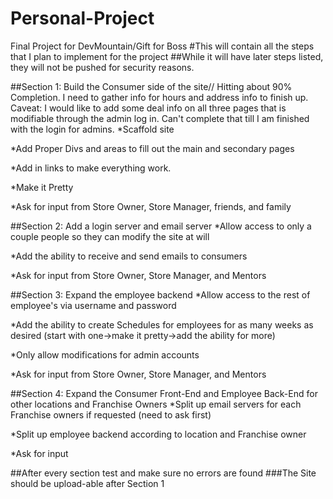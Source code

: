 Personal-Project
================

Final Project for DevMountain/Gift for Boss
#This will contain all the steps that I plan to implement for the project
##While it will have later steps listed, they will not be pushed for security reasons.

##Section 1: Build the Consumer side of the site// Hitting about 90% Completion.  I need to gather info for hours and address info to finish up. Caveat: I would like to add some deal info on all three pages that is modifiable through the admin log in.  Can't complete that till I am finished with the login for admins.
*Scaffold site

*Add Proper Divs and areas to fill out the main and secondary pages

*Add in links to make everything work.

*Make it Pretty

*Ask for input from Store Owner, Store Manager, friends, and family

##Section 2: Add a login server and email server
*Allow access to only a couple people so they can modify the site at will

*Add the ability to receive and send emails to consumers

*Ask for input from Store Owner, Store Manager, and Mentors

##Section 3: Expand the employee backend
*Allow access to the rest of employee's via username and password

*Add the ability to create Schedules for employees for as many weeks as desired (start with one->make it pretty->add the ability for more)

*Only allow modifications for admin accounts

*Ask for input from Store Owner, Store Manager, and Mentors

##Section 4: Expand the Consumer Front-End and Employee Back-End for other locations and Franchise Owners
*Split up email servers for each Franchise owners if requested (need to ask first)

*Split up employee backend according to location and Franchise owner

*Ask for input

##After every section test and make sure no errors are found
###The Site should be upload-able after Section 1
